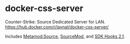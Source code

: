 # docker-css-server
Counter-Strike: Source Dedicated Server for LAN. https://hub.docker.com/r/laynal/docker-css-server/

Includes [Metamod:Source](https://wiki.alliedmods.net/Installing_Metamod:Source), [SourceMod](https://wiki.alliedmods.net/Installing_SourceMod), and [SDK Hooks 2.1](https://forums.alliedmods.net/showthread.php?t=106748).

